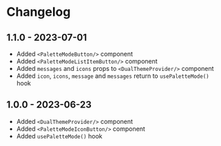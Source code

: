# Changelog

## 1.1.0 - 2023-07-01

- Added `<PaletteModeButton/>` component
- Added `<PaletteModeListItemButton/>` component
- Added `messages` and `icons` props to `<DualThemeProvider/>` component
- Added `icon`, `icons`, `message` and `messages` return to `usePaletteMode()` hook

## 1.0.0 - 2023-06-23

- Added `<DualThemeProvider/>` component
- Added `<PaletteModeIconButton/>` component
- Added `usePaletteMode()` hook
